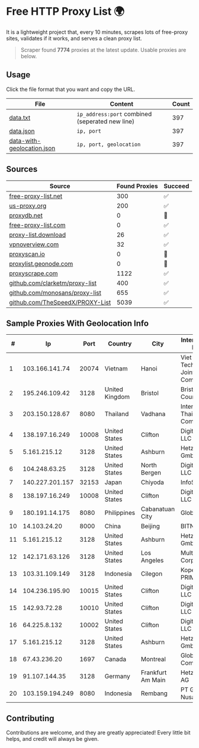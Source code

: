 
# Free HTTP Proxy List 🌍

It is a lightweight project that, every 10 minutes, scrapes lots of free-proxy sites, validates if it works, and serves a clean proxy list.


> Scraper found **7774** proxies at the latest update. Usable proxies are below.

## Usage

Click the file format that you want and copy the URL.


|File|Content|Count|
|----|-------|-----|
|[data.txt](https://raw.githubusercontent.com/themiralay/Proxy-List-World/master/data.txt)|`ip_address:port` combined (seperated new line)|397|
|[data.json](https://raw.githubusercontent.com/themiralay/Proxy-List-World/master/data.json)|`ip, port`|397|
|[data-with-geolocation.json](https://raw.githubusercontent.com/themiralay/Proxy-List-World/master/data-with-geolocation.json)|`ip, port, geolocation`|397|

## Sources

|Source|Found Proxies|Succeed|
|------|-------------|-------|
|[free-proxy-list.net](https://free-proxy-list.net)|300|✅|
|[us-proxy.org](https://www.us-proxy.org)|200|✅|
|[proxydb.net](http://proxydb.net)|0|🚫|
|[free-proxy-list.com](https://free-proxy-list.com/?page=&port=&type%5B%5D=http&type%5B%5D=https&up_time=0&search=Search)|0|✅|
|[proxy-list.download](https://www.proxy-list.download/HTTP)|26|✅|
|[vpnoverview.com](https://vpnoverview.com/privacy/anonymous-browsing/free-proxy-servers)|32|✅|
|[proxyscan.io](https://www.proxyscan.io)|0|🚫|
|[proxylist.geonode.com](https://proxylist.geonode.com/api/proxy-list?limit=300&page=1&sort_by=lastChecked&sort_type=desc&protocols=http,https)|0|🚫|
|[proxyscrape.com](https://api.proxyscrape.com/v2/?request=displayproxies&protocol=http&timeout=10000&country=all&ssl=all&anonymity=all)|1122|✅|
|[github.com/clarketm/proxy-list](https://raw.githubusercontent.com/clarketm/proxy-list/master/proxy-list-raw.txt)|400|✅|
|[github.com/monosans/proxy-list](https://raw.githubusercontent.com/monosans/proxy-list/main/proxies/http.txt)|655|✅|
|[github.com/TheSpeedX/PROXY-List](https://raw.githubusercontent.com/TheSpeedX/PROXY-List/master/http.txt)|5039|✅|


## Sample Proxies With Geolocation Info

|#|Ip|Port|Country|City|Internet Service Provider|
|-|--|----|-------|----|-------------------------|
|1|103.166.141.74|20074|Vietnam|Hanoi|Viet NAM Cloud Technology Joint Stock Company|
|2|195.246.109.42|3128|United Kingdom|Bristol|Bristol City Council|
|3|203.150.128.67|8080|Thailand|Vadhana|Internet Thailand Company Ltd|
|4|138.197.16.249|10008|United States|Clifton|DigitalOcean, LLC|
|5|5.161.215.12|3128|United States|Ashburn|Hetzner Online GmbH|
|6|104.248.63.25|3128|United States|North Bergen|DigitalOcean, LLC|
|7|140.227.201.157|32153|Japan|Chiyoda|InfoSphere|
|8|138.197.16.249|10008|United States|Clifton|DigitalOcean, LLC|
|9|180.191.14.175|8080|Philippines|Cabanatuan City|Globe Telecom|
|10|14.103.24.20|8000|China|Beijing|BITNET|
|11|5.161.215.12|3128|United States|Ashburn|Hetzner Online GmbH|
|12|142.171.63.126|3128|United States|Los Angeles|Multacom Corporation|
|13|103.31.109.149|3128|Indonesia|Cilegon|Koperasi PRIMKOKAS|
|14|104.236.195.90|10015|United States|Clifton|DigitalOcean, LLC|
|15|142.93.72.28|10010|United States|Clifton|DigitalOcean, LLC|
|16|64.225.8.132|10002|United States|Clifton|DigitalOcean, LLC|
|17|5.161.215.12|3128|United States|Ashburn|Hetzner Online GmbH|
|18|67.43.236.20|1697|Canada|Montreal|GloboTech Communications|
|19|91.107.144.35|3128|Germany|Frankfurt Am Main|Hetzner Online AG|
|20|103.159.194.249|8080|Indonesia|Rembang|PT Giga Digital Nusantara|



## Contributing

Contributions are welcome, and they are greatly appreciated! Every
little bit helps, and credit will always be given.

